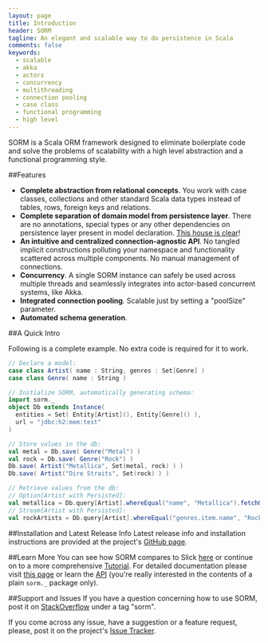 ```yaml
---
layout: page
title: Introduction
header: SORM
tagline: An elegant and scalable way to do persistence in Scala 
comments: false
keywords: 
  - scalable
  - akka
  - actors
  - concurrency
  - multithreading
  - connection pooling
  - case class
  - functional programming
  - high level
---
```


SORM is a Scala ORM framework designed to eliminate boilerplate code and solve the problems of scalability with a high level abstraction and a functional programming style.

##Features

* __Complete abstraction from relational concepts__. You work with case classes, collections and other standard Scala data types instead of tables, rows, foreign keys and relations.
* __Complete separation of domain model from persistence layer__. There are no annotations, special types or any other dependencies on persistence layer present in model declaration. <a href="http://www.youtube.com/watch?v=Fyexd07BUuc" target="_blank">This house is clear</a>!
* __An intuitive and centralized connection-agnostic API__. No tangled implicit constructions polluting your namespace and functionality scattered across multiple components. No manual management of connections.
* __Concurrency__. A single SORM instance can safely be used across multiple threads and seamlessly integrates into actor-based concurrent systems, like Akka.
* __Integrated connection pooling__. Scalable just by setting a "poolSize" parameter.
* __Automated schema generation__.

##A Quick Intro

Following is a complete example. No extra code is required for it to work.

```scala
// Declare a model:
case class Artist( name : String, genres : Set[Genre] )
case class Genre( name : String ) 

// Initialize SORM, automatically generating schema:
import sorm._
object Db extends Instance(
  entities = Set( Entity[Artist](), Entity[Genre]() ),
  url = "jdbc:h2:mem:test"
)

// Store values in the db:
val metal = Db.save( Genre("Metal") )
val rock = Db.save( Genre("Rock") )
Db.save( Artist("Metallica", Set(metal, rock) ) )
Db.save( Artist("Dire Straits", Set(rock) ) )

// Retrieve values from the db:
// Option[Artist with Persisted]:
val metallica = Db.query[Artist].whereEqual("name", "Metallica").fetchOne() 
// Stream[Artist with Persisted]:
val rockArtists = Db.query[Artist].whereEqual("genres.item.name", "Rock").fetch() 
```

##Installation and Latest Release Info
Latest release info and installation instructions are provided at the project's [GitHub page](https://github.com/sorm/sorm#readme).

##Learn More
You can see how SORM compares to Slick [here](/SORM-vs-Slick.html) or continue on to a more comprehensive [Tutorial](/Tutorial.html). For detailed documentation please visit [this page](/Documentation.html) or learn the [API](/api/) (you're really interested in the contents of a plain `sorm._` package only).

##Support and Issues
If you have a question concerning how to use SORM, post it on [StackOverflow](http://stackoverflow.com/questions/tagged/sorm) under a tag "sorm".

If you come across any issue, have a suggestion or a feature request, please, post it on the project's [Issue Tracker](https://github.com/sorm/sorm/issues).
